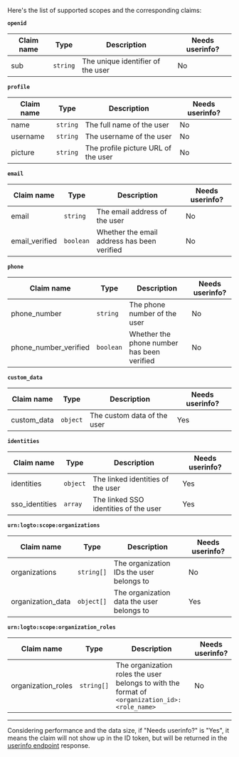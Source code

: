Here's the list of supported scopes and the corresponding claims:

**`openid`**

| Claim name | Type     | Description                       | Needs userinfo? |
| ---------- | -------- | --------------------------------- | --------------- |
| sub        | `string` | The unique identifier of the user | No              |

**`profile`**

| Claim name | Type     | Description                         | Needs userinfo? |
| ---------- | -------- | ----------------------------------- | --------------- |
| name       | `string` | The full name of the user           | No              |
| username   | `string` | The username of the user            | No              |
| picture    | `string` | The profile picture URL of the user | No              |

**`email`**

| Claim name     | Type      | Description                                 | Needs userinfo? |
| -------------- | --------- | ------------------------------------------- | --------------- |
| email          | `string`  | The email address of the user               | No              |
| email_verified | `boolean` | Whether the email address has been verified | No              |

**`phone`**

| Claim name            | Type      | Description                                | Needs userinfo? |
| --------------------- | --------- | ------------------------------------------ | --------------- |
| phone_number          | `string`  | The phone number of the user               | No              |
| phone_number_verified | `boolean` | Whether the phone number has been verified | No              |

**`custom_data`**

| Claim name  | Type     | Description                 | Needs userinfo? |
| ----------- | -------- | --------------------------- | --------------- |
| custom_data | `object` | The custom data of the user | Yes             |

**`identities`**

| Claim name     | Type     | Description                           | Needs userinfo? |
| -------------- | -------- | ------------------------------------- | --------------- |
| identities     | `object` | The linked identities of the user     | Yes             |
| sso_identities | `array`  | The linked SSO identities of the user | Yes             |

**`urn:logto:scope:organizations`**

| Claim name        | Type       | Description                               | Needs userinfo? |
| ----------------- | ---------- | ----------------------------------------- | --------------- |
| organizations     | `string[]` | The organization IDs the user belongs to  | No              |
| organization_data | `object[]` | The organization data the user belongs to | Yes             |

**`urn:logto:scope:organization_roles`**

| Claim name         | Type       | Description                                                                                   | Needs userinfo? |
| ------------------ | ---------- | --------------------------------------------------------------------------------------------- | --------------- |
| organization_roles | `string[]` | The organization roles the user belongs to with the format of `<organization_id>:<role_name>` | No              |

---

Considering performance and the data size, if "Needs userinfo?" is "Yes", it means the claim will not show up in the ID token, but will be returned in the [userinfo endpoint](https://openid.net/specs/openid-connect-core-1_0.html#UserInfo) response.
